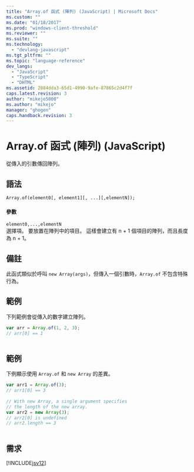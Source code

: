 ```yaml
---
title: "Array.of 函式 (陣列) (JavaScript) | Microsoft Docs"
ms.custom: ""
ms.date: "01/18/2017"
ms.prod: "windows-client-threshold"
ms.reviewer: ""
ms.suite: ""
ms.technology: 
  - "devlang-javascript"
ms.tgt_pltfrm: ""
ms.topic: "language-reference"
dev_langs: 
  - "JavaScript"
  - "TypeScript"
  - "DHTML"
ms.assetid: 2884dda3-65d1-4990-9afe-87865c2d4f7f
caps.latest.revision: 3
author: "mikejo5000"
ms.author: "mikejo"
manager: "ghogen"
caps.handback.revision: 3
---
```

# Array.of 函式 (陣列) (JavaScript)
從傳入的引數傳回陣列。  
  
## 語法  
  
```  
Array.of(element0[, element1][, ...][,elementN]);  
```  
  
#### 參數  
 `element0,...,elementN`  
 選擇項。  要放置在陣列中的項目。  這樣會建立有 n \+ 1 個項目的陣列，而且長度為 n \+ 1。  
  
## 備註  
 此函式類似於呼叫 `new Array(args)`，但傳入一個引數時，`Array.of` 不包含特殊行為。  
  
## 範例  
 下列範例會從傳入的數字建立陣列。  
  
```javascript  
var arr = Array.of(1, 2, 3);  
// arr[0] == 1  
  
```  
  
## 範例  
 下例顯示使用 `Array.of` 和 `new Array` 的差異。  
  
```javascript  
var arr1 = Array.of(3);  
// arr1[0] == 3  
  
// With new Array, a single argument specifies  
// the length of the new array.  
var arr2 = new Array(3);  
// arr2[0] is undefined  
// arr2.length == 3  
  
```  
  
## 需求  
 [!INCLUDE[jsv12](../../javascript/reference/includes/jsv12-md.md)]